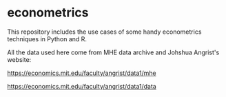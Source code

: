 # econometrics

This repository includes the use cases of some handy econometrics techniques in Python and R. 

All the data used here come from MHE data archive and Johshua Angrist's website: 

https://economics.mit.edu/faculty/angrist/data1/mhe

https://economics.mit.edu/faculty/angrist/data1/data

